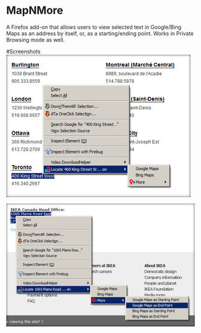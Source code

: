 # MapNMore
A Firefox add-on that allows users to view selected text in Google/Bing Maps as an address by itself, or, as a starting/ending point. Works in Private Browsing mode as well.

#Screenshots
![MapNMore in Action 1](https://github.com/abytecurious/MapNMore/blob/master/res/scrshot-01.png "Google or Bing Maps in the menu")

![MapNMore in Action 2](https://github.com/abytecurious/MapNMore/blob/master/res/scrshot-02.png "Using text as Start/End Point")
